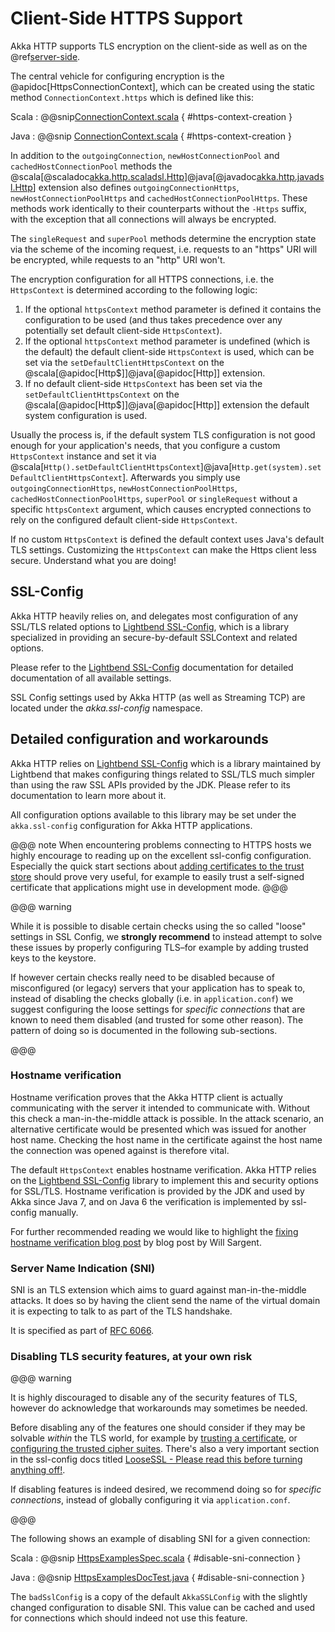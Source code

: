 # Client-Side HTTPS Support

Akka HTTP supports TLS encryption on the client-side as well as on the @ref[server-side](../server-side/server-https-support.md).

The central vehicle for configuring encryption is the @apidoc[HttpsConnectionContext], which can be created using
the static method `ConnectionContext.https` which is defined like this:

Scala
:  @@snip[ConnectionContext.scala]($akka-http$/akka-http-core/src/main/scala/akka/http/scaladsl/ConnectionContext.scala) { #https-context-creation }

Java
:  @@snip [ConnectionContext.scala]($akka-http$/akka-http-core/src/main/scala/akka/http/javadsl/ConnectionContext.scala) { #https-context-creation }

In addition to the `outgoingConnection`, `newHostConnectionPool` and `cachedHostConnectionPool` methods the
@scala[@scaladoc[akka.http.scaladsl.Http](akka.http.scaladsl.Http$)]@java[@javadoc[akka.http.javadsl.Http](akka.http.javadsl.Http)]
extension also defines `outgoingConnectionHttps`, `newHostConnectionPoolHttps` and
`cachedHostConnectionPoolHttps`. These methods work identically to their counterparts without the `-Https` suffix,
with the exception that all connections will always be encrypted.

The `singleRequest` and `superPool` methods determine the encryption state via the scheme of the incoming request,
i.e. requests to an "https" URI will be encrypted, while requests to an "http" URI won't.

The encryption configuration for all HTTPS connections, i.e. the `HttpsContext` is determined according to the
following logic:

 1. If the optional `httpsContext` method parameter is defined it contains the configuration to be used (and thus
takes precedence over any potentially set default client-side `HttpsContext`).
 2. If the optional `httpsContext` method parameter is undefined (which is the default) the default client-side
`HttpsContext` is used, which can be set via the `setDefaultClientHttpsContext` on the @scala[@apidoc[Http$]]@java[@apidoc[Http]] extension.
 3. If no default client-side `HttpsContext` has been set via the `setDefaultClientHttpsContext` on the @scala[@apidoc[Http$]]@java[@apidoc[Http]]
extension the default system configuration is used.

Usually the process is, if the default system TLS configuration is not good enough for your application's needs,
that you configure a custom `HttpsContext` instance and set it via
@scala[`Http().setDefaultClientHttpsContext`]@java[`Http.get(system).setDefaultClientHttpsContext`].
Afterwards you simply use `outgoingConnectionHttps`, `newHostConnectionPoolHttps`, `cachedHostConnectionPoolHttps`,
`superPool` or `singleRequest` without a specific `httpsContext` argument, which causes encrypted connections
to rely on the configured default client-side `HttpsContext`.

If no custom `HttpsContext` is defined the default context uses Java's default TLS settings. Customizing the
`HttpsContext` can make the Https client less secure. Understand what you are doing!

## SSL-Config

Akka HTTP heavily relies on, and delegates most configuration of any SSL/TLS related options to
[Lightbend SSL-Config](https://lightbend.github.io/ssl-config/), which is a library specialized in providing an secure-by-default SSLContext
and related options.

Please refer to the [Lightbend SSL-Config](https://lightbend.github.io/ssl-config/) documentation for detailed documentation of all available settings.

SSL Config settings used by Akka HTTP (as well as Streaming TCP) are located under the *akka.ssl-config* namespace.

## Detailed configuration and workarounds

Akka HTTP relies on [Lightbend SSL-Config](https://lightbend.github.io/ssl-config) which is a library maintained by Lightbend that makes configuring
things related to SSL/TLS much simpler than using the raw SSL APIs provided by the JDK. Please refer to its
documentation to learn more about it.

All configuration options available to this library may be set under the `akka.ssl-config` configuration for Akka HTTP applications.

@@@ note
When encountering problems connecting to HTTPS hosts we highly encourage to reading up on the excellent ssl-config
configuration. Especially the quick start sections about [adding certificates to the trust store](https://lightbend.github.io/ssl-config/WSQuickStart.html#connecting-to-a-remote-server-over-https) should prove
very useful, for example to easily trust a self-signed certificate that applications might use in development mode.
@@@

@@@ warning

While it is possible to disable certain checks using the so called "loose" settings in SSL Config, we **strongly recommend**
to instead attempt to solve these issues by properly configuring TLS–for example by adding trusted keys to the keystore.

If however certain checks really need to be disabled because of misconfigured (or legacy) servers that your
application has to speak to, instead of disabling the checks globally (i.e. in `application.conf`) we suggest
configuring the loose settings for *specific connections* that are known to need them disabled (and trusted for some other reason).
The pattern of doing so is documented in the following sub-sections.

@@@

### Hostname verification

Hostname verification proves that the Akka HTTP client is actually communicating with the server it intended to
communicate with. Without this check a man-in-the-middle attack is possible. In the attack scenario, an alternative
certificate would be presented which was issued for another host name. Checking the host name in the certificate
against the host name the connection was opened against is therefore vital.

The default `HttpsContext` enables hostname verification. Akka HTTP relies on the [Lightbend SSL-Config](https://lightbend.github.io/ssl-config) library
to implement this and security options for SSL/TLS. Hostname verification is provided by the JDK
and used by Akka since Java 7, and on Java 6 the verification is implemented by ssl-config manually.

For further recommended reading we would like to highlight the [fixing hostname verification blog post](https://tersesystems.com/2014/03/23/fixing-hostname-verification/) by blog post by Will Sargent.

### Server Name Indication (SNI)

SNI is an TLS extension which aims to guard against man-in-the-middle attacks. It does so by having the client send the
name of the virtual domain it is expecting to talk to as part of the TLS handshake.

It is specified as part of [RFC 6066](https://tools.ietf.org/html/rfc6066#page-6).

### Disabling TLS security features, at your own risk

@@@ warning

It is highly discouraged to disable any of the security features of TLS, however do acknowledge that workarounds may sometimes be needed.

Before disabling any of the features one should consider if they may be solvable *within* the TLS world,
for example by [trusting a certificate](https://lightbend.github.io/ssl-config/WSQuickStart.html), or [configuring the trusted cipher suites](https://lightbend.github.io/ssl-config/CipherSuites.html).
There's also a very important section in the ssl-config docs titled [LooseSSL - Please read this before turning anything off!](https://lightbend.github.io/ssl-config/LooseSSL.html#please-read-this-before-turning-anything-off).

If disabling features is indeed desired, we recommend doing so for *specific connections*,
instead of globally configuring it via `application.conf`.

@@@

The following shows an example of disabling SNI for a given connection:

Scala
:  @@snip [HttpsExamplesSpec.scala]($test$/scala/docs/http/scaladsl/HttpsExamplesSpec.scala) { #disable-sni-connection }

Java
:  @@snip [HttpsExamplesDocTest.java]($test$/java/docs/http/javadsl/HttpsExamplesDocTest.java) { #disable-sni-connection }

The `badSslConfig` is a copy of the default `AkkaSSLConfig` with the slightly changed configuration to disable SNI.
This value can be cached and used for connections which should indeed not use this feature.
